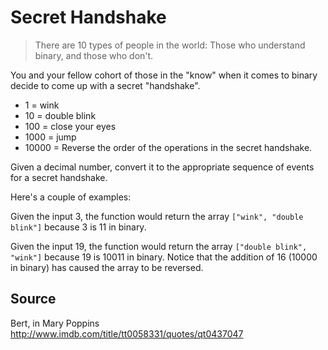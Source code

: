 # Secret Handshake

> There are 10 types of people in the world: Those who understand binary, and those who don't.

You and your fellow cohort of those in the "know" when it comes to binary decide to come up with a secret "handshake".

* 1 = wink
* 10 = double blink
* 100 = close your eyes
* 1000 = jump
* 10000 = Reverse the order of the operations in the secret handshake.

Given a decimal number, convert it to the appropriate sequence of events for a secret handshake.

Here's a couple of examples:

Given the input 3, the function would return the array `["wink", "double blink"]` because 3 is 11 in binary.

Given the input 19, the function would return the array `["double blink", "wink"]` because 19 is 10011 in binary. Notice that the addition of 16 (10000 in binary) has caused the array to be reversed.

## Source

Bert, in Mary Poppins http://www.imdb.com/title/tt0058331/quotes/qt0437047

